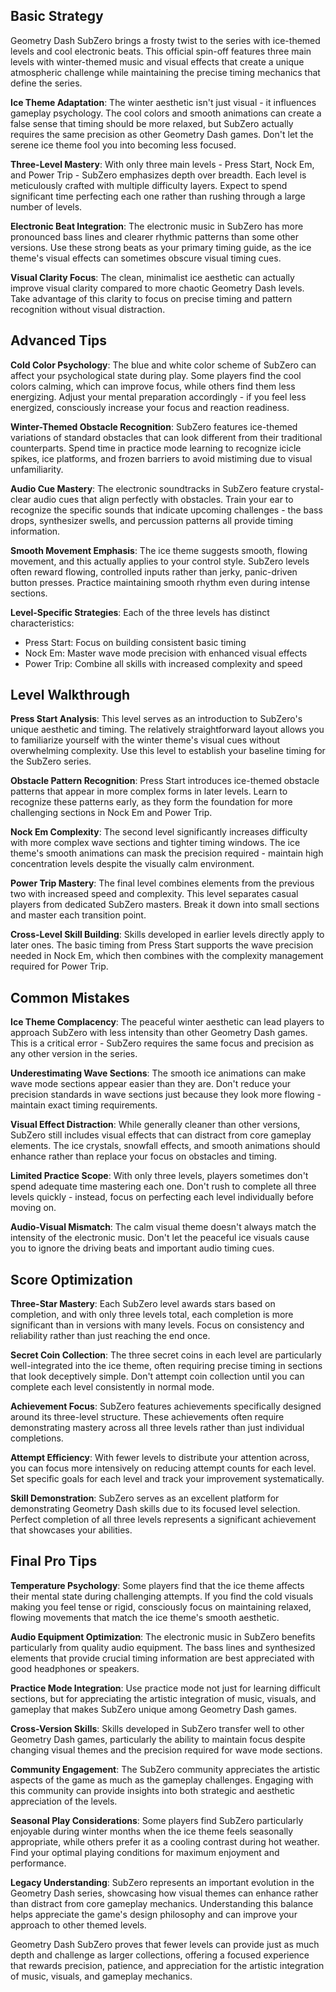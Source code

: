 

## Basic Strategy

Geometry Dash SubZero brings a frosty twist to the series with ice-themed levels and cool electronic beats. This official spin-off features three main levels with winter-themed music and visual effects that create a unique atmospheric challenge while maintaining the precise timing mechanics that define the series.

**Ice Theme Adaptation**: The winter aesthetic isn't just visual - it influences gameplay psychology. The cool colors and smooth animations can create a false sense that timing should be more relaxed, but SubZero actually requires the same precision as other Geometry Dash games. Don't let the serene ice theme fool you into becoming less focused.

**Three-Level Mastery**: With only three main levels - Press Start, Nock Em, and Power Trip - SubZero emphasizes depth over breadth. Each level is meticulously crafted with multiple difficulty layers. Expect to spend significant time perfecting each one rather than rushing through a large number of levels.

**Electronic Beat Integration**: The electronic music in SubZero has more pronounced bass lines and clearer rhythmic patterns than some other versions. Use these strong beats as your primary timing guide, as the ice theme's visual effects can sometimes obscure visual timing cues.

**Visual Clarity Focus**: The clean, minimalist ice aesthetic can actually improve visual clarity compared to more chaotic Geometry Dash levels. Take advantage of this clarity to focus on precise timing and pattern recognition without visual distraction.

## Advanced Tips

**Cold Color Psychology**: The blue and white color scheme of SubZero can affect your psychological state during play. Some players find the cool colors calming, which can improve focus, while others find them less energizing. Adjust your mental preparation accordingly - if you feel less energized, consciously increase your focus and reaction readiness.

**Winter-Themed Obstacle Recognition**: SubZero features ice-themed variations of standard obstacles that can look different from their traditional counterparts. Spend time in practice mode learning to recognize icicle spikes, ice platforms, and frozen barriers to avoid mistiming due to visual unfamiliarity.

**Audio Cue Mastery**: The electronic soundtracks in SubZero feature crystal-clear audio cues that align perfectly with obstacles. Train your ear to recognize the specific sounds that indicate upcoming challenges - the bass drops, synthesizer swells, and percussion patterns all provide timing information.

**Smooth Movement Emphasis**: The ice theme suggests smooth, flowing movement, and this actually applies to your control style. SubZero levels often reward flowing, controlled inputs rather than jerky, panic-driven button presses. Practice maintaining smooth rhythm even during intense sections.

**Level-Specific Strategies**: Each of the three levels has distinct characteristics:
- Press Start: Focus on building consistent basic timing
- Nock Em: Master wave mode precision with enhanced visual effects  
- Power Trip: Combine all skills with increased complexity and speed

## Level Walkthrough

**Press Start Analysis**: This level serves as an introduction to SubZero's unique aesthetic and timing. The relatively straightforward layout allows you to familiarize yourself with the winter theme's visual cues without overwhelming complexity. Use this level to establish your baseline timing for the SubZero series.

**Obstacle Pattern Recognition**: Press Start introduces ice-themed obstacle patterns that appear in more complex forms in later levels. Learn to recognize these patterns early, as they form the foundation for more challenging sections in Nock Em and Power Trip.

**Nock Em Complexity**: The second level significantly increases difficulty with more complex wave sections and tighter timing windows. The ice theme's smooth animations can mask the precision required - maintain high concentration levels despite the visually calm environment.

**Power Trip Mastery**: The final level combines elements from the previous two with increased speed and complexity. This level separates casual players from dedicated SubZero masters. Break it down into small sections and master each transition point.

**Cross-Level Skill Building**: Skills developed in earlier levels directly apply to later ones. The basic timing from Press Start supports the wave precision needed in Nock Em, which then combines with the complexity management required for Power Trip.

## Common Mistakes

**Ice Theme Complacency**: The peaceful winter aesthetic can lead players to approach SubZero with less intensity than other Geometry Dash games. This is a critical error - SubZero requires the same focus and precision as any other version in the series.

**Underestimating Wave Sections**: The smooth ice animations can make wave mode sections appear easier than they are. Don't reduce your precision standards in wave sections just because they look more flowing - maintain exact timing requirements.

**Visual Effect Distraction**: While generally cleaner than other versions, SubZero still includes visual effects that can distract from core gameplay elements. The ice crystals, snowfall effects, and smooth animations should enhance rather than replace your focus on obstacles and timing.

**Limited Practice Scope**: With only three levels, players sometimes don't spend adequate time mastering each one. Don't rush to complete all three levels quickly - instead, focus on perfecting each level individually before moving on.

**Audio-Visual Mismatch**: The calm visual theme doesn't always match the intensity of the electronic music. Don't let the peaceful ice visuals cause you to ignore the driving beats and important audio timing cues.

## Score Optimization

**Three-Star Mastery**: Each SubZero level awards stars based on completion, and with only three levels total, each completion is more significant than in versions with many levels. Focus on consistency and reliability rather than just reaching the end once.

**Secret Coin Collection**: The three secret coins in each level are particularly well-integrated into the ice theme, often requiring precise timing in sections that look deceptively simple. Don't attempt coin collection until you can complete each level consistently in normal mode.

**Achievement Focus**: SubZero features achievements specifically designed around its three-level structure. These achievements often require demonstrating mastery across all three levels rather than just individual completions.

**Attempt Efficiency**: With fewer levels to distribute your attention across, you can focus more intensively on reducing attempt counts for each level. Set specific goals for each level and track your improvement systematically.

**Skill Demonstration**: SubZero serves as an excellent platform for demonstrating Geometry Dash skills due to its focused level selection. Perfect completion of all three levels represents a significant achievement that showcases your abilities.

## Final Pro Tips

**Temperature Psychology**: Some players find that the ice theme affects their mental state during challenging attempts. If you find the cold visuals making you feel tense or rigid, consciously focus on maintaining relaxed, flowing movements that match the ice theme's smooth aesthetic.

**Audio Equipment Optimization**: The electronic music in SubZero benefits particularly from quality audio equipment. The bass lines and synthesized elements that provide crucial timing information are best appreciated with good headphones or speakers.

**Practice Mode Integration**: Use practice mode not just for learning difficult sections, but for appreciating the artistic integration of music, visuals, and gameplay that makes SubZero unique among Geometry Dash games.

**Cross-Version Skills**: Skills developed in SubZero transfer well to other Geometry Dash games, particularly the ability to maintain focus despite changing visual themes and the precision required for wave mode sections.

**Community Engagement**: The SubZero community appreciates the artistic aspects of the game as much as the gameplay challenges. Engaging with this community can provide insights into both strategic and aesthetic appreciation of the levels.

**Seasonal Play Considerations**: Some players find SubZero particularly enjoyable during winter months when the ice theme feels seasonally appropriate, while others prefer it as a cooling contrast during hot weather. Find your optimal playing conditions for maximum enjoyment and performance.

**Legacy Understanding**: SubZero represents an important evolution in the Geometry Dash series, showcasing how visual themes can enhance rather than distract from core gameplay mechanics. Understanding this balance helps appreciate the game's design philosophy and can improve your approach to other themed levels.

Geometry Dash SubZero proves that fewer levels can provide just as much depth and challenge as larger collections, offering a focused experience that rewards precision, patience, and appreciation for the artistic integration of music, visuals, and gameplay mechanics.
